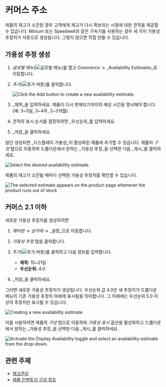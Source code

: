 # 커머스 주소

제품의 재고가 소진된 경우 고객에게 재고가 다시 확보되는 시점에 대한 견적을 제공할 수 있습니다. Minium 또는 Speedwell과 같은 가속기를 사용하는 경우 세 가지 가용성 추정치가 자동으로 생성됩니다. 그렇지 않으면 직접 만들 수 있습니다.

## 가용성 추정 생성

1. _글로벌 메뉴_(![글로벌 메뉴](../images/icon-applications-menu.png))를 열고 _Commerce_ &rarr; _Availability Estimates_로 이동합니다.

1. _추가_(![추가 버튼](../images/icon-add.png))를 클릭합니다.

   ![Click the Add button to create a new availability estimate.](./availability-estimates/images/01.png)

1. _제목_을 입력하세요. 제품이 다시 판매되기까지의 예상 시간을 명시해야 합니다(예: 3\~5일, 3\~4주, 2\~3개월).

1. 견적의 표시 순서를 결정하려면 _우선순위_를 입력하세요.

1. _저장_을 클릭하세요.

일단 생성되면 _디스플레이 가용성_이 활성화된 제품에 추가할 수 있습니다. 제품의 _구성_ 탭으로 이동하여 드롭다운에서 원하는 _가용성 추정_을 선택한 다음 _게시_를 클릭하세요.

![Select the desired availability estimate.](./availability-estimates/images/02.png)

제품의 재고가 소진될 때마다 선택한 가용성 추정치를 확인할 수 있습니다.

![The selected estimate appears on the product page whenever the product runs out of stock](./availability-estimates/images/03.png)

## 커머스 2.1 이하

새로운 가용성 추정치를 생성하려면

1. _제어판_ &rarr; _상거래_ &rarr; _설정_으로 이동합니다.

1. _가용성 추정_ 탭을 클릭합니다.

1. _추가_(![추가 버튼](../images/icon-add.png))를 클릭하고 다음 정보를 입력합니다.

   * **제목:** 15~21일
   * **우선순위:** 4.0

1. _저장_을 클릭하세요.

그러면 새로운 가용성 추정치가 생성됩니다. 우선순위 값 4.0은 새 추정치가 드롭다운 메뉴의 기존 가용성 추정치 아래에 표시됨을 의미합니다. 그 아래에는 우선순위 5.0 이상의 추정치만 표시될 수 있습니다.

![Creating a new availability estimate.](./availability-estimates/images/04.png)

이를 사용하려면 제품의 _구성_ 탭으로 이동하여 _가용성 표시_ 옵션을 활성화하고 드롭다운에서 원하는 _가용성 추정_을 선택한 다음 _게시_를 클릭하세요.

![Activate the Display Availability toggle and select an availability estimate from the drop-down.](./availability-estimates/images/05.png)

## 관련 주제

* [재고관리](../inventory-management.md) 
* [제품 인벤토리 구성 참조](./product-inventory-configuration-reference-guide.md) 

